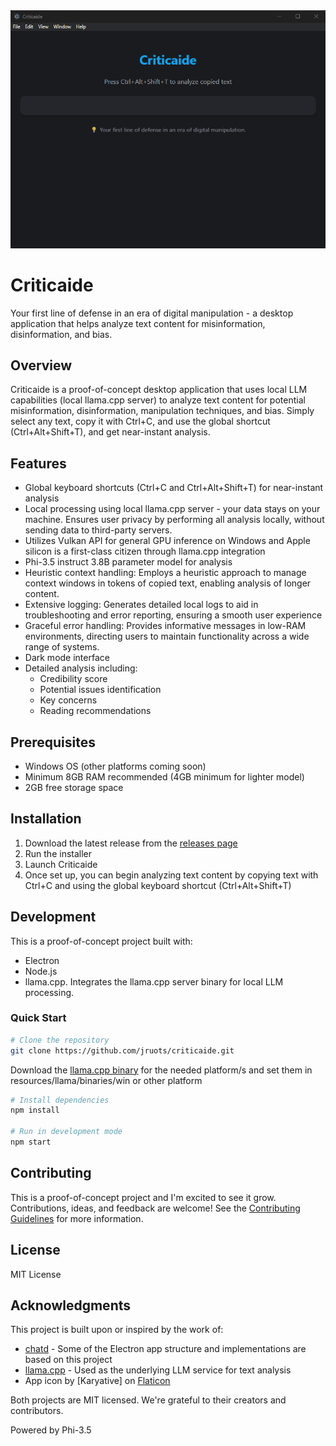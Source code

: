 <div align="center">
    <img src="./screenshots/criticaide.png" width="700">
</div>

# Criticaide

Your first line of defense in an era of digital manipulation - a desktop application that helps analyze text content for misinformation, disinformation, and bias.

## Overview

Criticaide is a proof-of-concept desktop application that uses local LLM capabilities (local llama.cpp server) to analyze text content for potential misinformation, disinformation, manipulation techniques, and bias. Simply select any text, copy it with Ctrl+C, and use the global shortcut (Ctrl+Alt+Shift+T), and get near-instant analysis.

## Features

- Global keyboard shortcuts (Ctrl+C and Ctrl+Alt+Shift+T) for near-instant analysis
- Local processing using local llama.cpp server - your data stays on your machine. Ensures user privacy by performing all analysis locally, without sending data to third-party servers.
- Utilizes Vulkan API for general GPU inference on Windows and Apple silicon is a first-class citizen through llama.cpp integration
- Phi-3.5 instruct 3.8B parameter model for analysis
- Heuristic context handling: Employs a heuristic approach to manage context windows in tokens of copied text, enabling analysis of longer content.
- Extensive logging: Generates detailed local logs to aid in troubleshooting and error reporting, ensuring a smooth user experience
- Graceful error handling: Provides informative messages in low-RAM environments, directing users to maintain functionality across a wide range of systems.
- Dark mode interface
- Detailed analysis including:
  - Credibility score
  - Potential issues identification
  - Key concerns
  - Reading recommendations

## Prerequisites

- Windows OS (other platforms coming soon)
- Minimum 8GB RAM recommended (4GB minimum for lighter model)
- 2GB free storage space

## Installation

1. Download the latest release from the [releases page](https://github.com/jruots/criticaide/releases)
2. Run the installer
3. Launch Criticaide
4. Once set up, you can begin analyzing text content by copying text with Ctrl+C and using the global keyboard shortcut (Ctrl+Alt+Shift+T)

## Development

This is a proof-of-concept project built with:
- Electron
- Node.js
- llama.cpp. Integrates the llama.cpp server binary for local LLM processing.

### Quick Start

```bash
# Clone the repository
git clone https://github.com/jruots/criticaide.git
```

Download the [llama.cpp binary](https://github.com/ggerganov/llama.cpp/releases) for the needed platform/s and set them in resources/llama/binaries/win or other platform

```bash
# Install dependencies
npm install

# Run in development mode
npm start
```

## Contributing
This is a proof-of-concept project and I'm excited to see it grow. Contributions, ideas, and feedback are welcome! See the [Contributing Guidelines](https://github.com/jruots/criticaide/blob/main/src/docs/CONTRIBUTING.md) for more information.

## License
MIT License

## Acknowledgments

This project is built upon or inspired by the work of:

- [chatd](https://github.com/BruceMacD/chatd) - Some of the Electron app structure and implementations are based on this project
- [llama.cpp](https://github.com/ggerganov/llama.cpp) - Used as the underlying LLM service for text analysis
- App icon by [Karyative] on [Flaticon](https://www.flaticon.com/)

Both projects are MIT licensed. We're grateful to their creators and contributors.

Powered by Phi-3.5